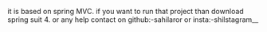 it is based on spring MVC. if you want to run that project than download spring suit 4. or any help contact on github:-sahilaror or insta:-shilstagram__

